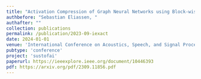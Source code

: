 ```yaml
---
title: "Activation Compression of Graph Neural Networks using Block-wise Quantization with Improved Variance Minimization"
authbefore: "Sebastian Eliassen, " 
authafter: ""
collection: publications
permalink: /publication/2023-09-iexact
date: 2024-01-01
venue: 'International Conference on Acoustics, Speech, and Signal Processing (ICASSP)'
pubtype: 'conference'
project: 'sustofai'
paperurl: https://ieeexplore.ieee.org/document/10446393
pdf: https://arxiv.org/pdf/2309.11856.pdf
---
```

